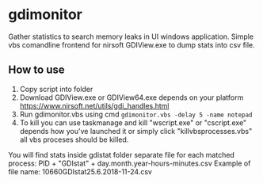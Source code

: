 # gdimonitor
Gather statistics to search memory leaks in UI windows application.
Simple vbs comandline frontend for nirsoft GDIView.exe to dump stats into csv file.

## How to use
1. Copy script into folder
2. Download GDIView.exe or GDIView64.exe depends on your platform https://www.nirsoft.net/utils/gdi_handles.html
3. Run gdimonitor.vbs using cmd
`gdimonitor.vbs -delay 5 -name notepad`
4. To kill you can use taskmanage and kill "wscript.exe" or "cscript.exe" depends how you've launched it or simply click "killvbsprocesses.vbs" all vbs proceses should be killed.

You will find stats inside gdistat folder separate file for each matched process:
PID + "GDIstat" + day.month.year-hours-minutes.csv
Example of file name:
10660GDIstat25.6.2018-11-24.csv

